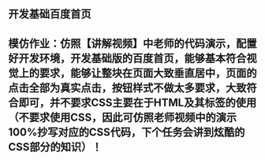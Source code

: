 <h2>开发基础百度首页<h2>
<p>模仿作业：仿照【讲解视频】中老师的代码演示，配置好开发环境，开发基础版的百度首页，能够基本符合视觉上的要求，能够让整块在页面大致垂直居中，页面的点击全部为真实点击，按钮样式不做太多要求，大致符合即可，并不要求CSS主要在于HTML及其标签的使用（不要求使用CSS，因此可仿照老师视频中的演示100%抄写对应的CSS代码，下个任务会讲到炫酷的CSS部分的知识）！</p>

